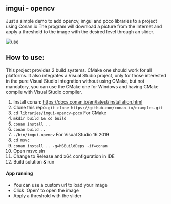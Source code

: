 ## imgui - opencv

Just a simple demo to add opencv, imgui and poco libraries to a project using Conan.io
The program will download a picture from the Internet and apply a threshold to the image with the desired level through an slider.

![use](https://raw.githubusercontent.com/czoido/imgui-opencv/master/data/screen-capture.gif)

## How to use:

This project provides 2 build systems. CMake one should work for all platforms. It also integrates a Visual Studio project, only
for those interested in the pure Visual Studio integration without using CMake, but not mandatory, you can use the CMake one for
Windows and having CMake compile with Visual Studio compiler.

1. Install conan: https://docs.conan.io/en/latest/installation.html
2. Clone this repo: `git clone https://github.com/conan-io/examples.git`
3. `cd libraries/imgui-opencv-poco`
   For CMake
4. `mkdir build && cd build`
5. `conan install ..`
6. `conan build ..`
7. `./bin/imgui-opencv`
    For Visual Studio 16 2019
4. `cd msvc`
5. `conan install .. -g=MSBuildDeps -if=conan`
6. Open msvc.sln
7. Change to Release and x64 configuration in IDE
8. Build solution & run


#### App running
* You can use a custom url to load your image
* Click 'Open' to open the image
* Apply a threshold with the slider
